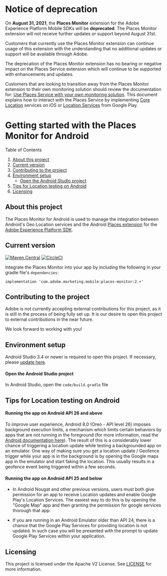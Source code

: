 # Notice of deprecation

On **August 31, 2021**, the **Places Monitor** extension for the Adobe Experience Platform Mobile SDKs will be **deprecated**. The Places Monitor extension will not receive further updates or support beyond August 31st.

Customers that currently use the Places Monitor extension can continue usage of this extension with the understanding that no additional updates or support will be available through Adobe.

The deprecation of the Places Monitor extension has no bearing or negative impact on the Places Service extension which will continue to be supported with enhancements and updates.

Customers that are looking to transition away from the Places Monitor extension to their own monitoring solution should review the documentation for: [Use Places Service with your own monitoring solution](https://experienceleague.adobe.com/docs/places/using/using-your-own-monitor.html?lang=en). This document explains how to interact with the Places Service by implementing [Core Location](https://developer.apple.com/documentation/corelocation) services on iOS or [Location Services](https://developers.google.com/android/reference/com/google/android/gms/location/package-summary) from Google Play.

# Getting started with the Places Monitor for Android

Table of Contents

1. [About this project](#about-this-project)
2. [Current version](#current-version)
3. [Contributing to the project](#contributing-to-the-project)
4. [Environment setup](#environment-setup)
    - [Open the Android Studio project](#open-the-android-studio-project)
    <!-- - [Command line integration](#command-line-integration) -->
5. [Tips for Location testing on Android](#tips-for-location-testing-on-android)
6. [Licensing](#licensing)

## About this project

The Places Monitor for Android is used to manage the integration between Android's Geo Location services and the Android [Places extension](https://mvnrepository.com/artifact/com.adobe.marketing.mobile/places) for the [Adobe Experience Platform SDK](https://github.com/Adobe-Marketing-Cloud/acp-sdks).

## Current version

[![Maven Central](https://img.shields.io/maven-central/v/com.adobe.marketing.mobile/places-monitor.svg?logo=android&logoColor=white&label=places-monitor)](https://mvnrepository.com/artifact/com.adobe.marketing.mobile/places-monitor)
[![CircleCI](https://img.shields.io/circleci/project/github/adobe/places-monitor-android/dev.svg?logo=circleci)](https://circleci.com/gh/adobe/workflows/places-monitor-android)

Integrate the Places Monitor into your app by including the following in your gradle file's `dependencies`:

```implementation 'com.adobe.marketing.mobile:places-monitor:2.+'```

<!--
[![CircleCI](https://img.shields.io/circleci/project/github/adobe/places-monitor-android/master.svg?logo=circleci)](https://circleci.com/gh/adobe/workflows/places-monitor-android)
[![Code Coverage](https://img.shields.io/codecov/c/github/adobe/places-monitor-android/master.svg?logo=codecov)](https://codecov.io/gh/adobe/places-monitor-android/branch/master)
-->

## Contributing to the project

Adobe is not currently accepting external contributions for this project, as it is still in the process of being fully set up. It is our desire to open this project to external contributions in the near future.

We look forward to working with you!

## Environment setup

Android Studio 3.4 or newer is required to open this project.  If necessary, please [update here](https://developer.android.com/studio).

#### Open the Android Studio project

In Android Studio, open the `code/build.gradle` file

<!--
#### Command line integration

From command line you can build the project by running the following command:

~~~~
make build
~~~~

You can also run the unit test suite from command line:

~~~~
make test
~~~~
-->

## Tips for Location testing on Android

#### Running the app on Android API 26 and above

To improve user experience, Android 8.0 (Oreo - API level 26) imposes background execution limits, a mechanism which limits certain behaviors by apps that are not running in the foreground (for more information, read the [Android documentation here](https://developer.android.com/about/versions/oreo/background-location-limits)). The result of this is a considerably lower chance of triggering a location update while testing a backgrounded app on an emulator. One way of making sure you get a location update / Geofence trigger while your app is in the background is by opening the Google maps app in the emulator and start faking the location. This usually results in a geofence event being triggered within a few seconds.

#### Running the app on Android API 25 and below

 - In Android Nougat and other previous versions, users must both give permission for an app to receive  Location updates and enable Google Play's Location Services. The easiest way to do this is by opening the "Google Map" app and then granting the permission for google services thorough that app.

- If you are running in an Android Emulator older than API 24, there is a chance that the Google Play Services for providing location is not updated. In such case you will be presented with the prompt to update Google Play Services within your application.

## Licensing
This project is licensed under the Apache V2 License. See [LICENSE](LICENSE) for more information.
